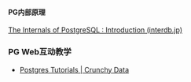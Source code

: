 #### PG内部原理

[The Internals of PostgreSQL : Introduction (interdb.jp)](https://www.interdb.jp/pg/)

### PG Web互动教学

- [Postgres Tutorials | Crunchy Data](https://www.crunchydata.com/developers/tutorials)

